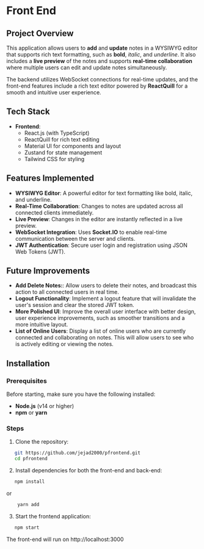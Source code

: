 # Front End

## Project Overview

This application allows users to **add** and **update** notes in a WYSIWYG editor that supports rich text formatting, such as **bold**, *italic*, and _underline_. It also includes a **live preview** of the notes and supports **real-time collaboration** where multiple users can edit and update notes simultaneously.

The backend utilizes WebSocket connections for real-time updates, and the front-end features include a rich text editor powered by **ReactQuill** for a smooth and intuitive user experience.

## Tech Stack

- **Frontend**:
  - React.js (with TypeScript)
  - ReactQuill for rich text editing
  - Material UI for components and layout
  - Zustand for state management
  - Tailwind CSS for styling

## Features Implemented

- **WYSIWYG Editor**: A powerful editor for text formatting like bold, italic, and underline.
- **Real-Time Collaboration**: Changes to notes are updated across all connected clients immediately.
- **Live Preview**: Changes in the editor are instantly reflected in a live preview.
- **WebSocket Integration**: Uses **Socket.IO** to enable real-time communication between the server and clients.
- **JWT Authentication**: Secure user login and registration using JSON Web Tokens (JWT).

## Future Improvements
- **Add Delete Notes:**: Allow users to delete their notes, and broadcast this action to all connected users in real time.
- **Logout Functionality**: Implement a logout feature that will invalidate the user's session and clear the stored JWT token.
- **More Polished UI**: Improve the overall user interface with better design, user experience improvements, such as smoother transitions and a more intuitive layout.
- **List of Online Users**: Display a list of online users who are currently connected and collaborating on notes. This will allow users to see who is actively editing or viewing the notes.

## Installation

### Prerequisites

Before starting, make sure you have the following installed:
- **Node.js** (v14 or higher)
- **npm** or **yarn**

### Steps

1. Clone the repository:
```bash
   git https://github.com/jejad2000/pfrontend.git
   cd pfrontend
```
2. Install dependencies for both the front-end and back-end:
```bash
   npm install 
``` 
or
```bash
    yarn add
```
3. Start the frontend application:
```bash
   npm start 
``` 

The front-end will run on http://localhost:3000
